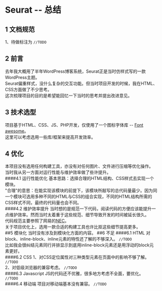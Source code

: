 # Seurat -- 总结
## 1 文档规范
1、待做标注为 `//TODO`
## 2 前言
去年我大概用了半年WordPress博客系统，Seurat正是当时仿样式写的一款WordPress主题。<br/>
Seurat偏重样式，没什么复杂的交互功能。但当时项目开发的时候，我在HTML、CSS方面做了不少思考。<br/>
这次梳理项目的目的是希望能回忆一下当时的思考并提出改进意见。<br/>
## 3 技术选型
项目基于HTML、CSS、JS、PHP开发，仅使用了一个图标字体库 -- [Font awesome](http://www.bootcss.com/p/font-awesome/)。<br/>
这里可以考虑选用一些库/框架来提高开发效率。
## 4 优化
本项目没有选用任何构建工具，亦没有对任何图片、文件进行压缩等优化操作。<br/>
当时我从另一方面对运行性能与维护效率做了些许提升。<br/>
####4.1 运行性能优化
基本思路：选择合理的HTML结构、CSS样式去实现一个模块。<br/>
"合理"的意思：在能实现该模块的前提下，该模块所敲写的总代码量最少。因为同一个模块可选用多种不同的HTML与CSS的组合实现，不同的HTML结构所需的CSS样式不同，最终的代码量也会不同。<br/>
####4.2 维护效率提升
当时想的是规范一下代码，阅读代码的方便应该能提升一点维护效率。然而当时太着重于这些规范、细节导致开发的时间被延长很久。<br/>
代码规范主要参照了网易的[NEC](http://nec.netease.com/)。<br/>
关于项目优化上，选用一款合适的构建工具也许比抠这些细节提高更多。<br/>
##5 模块化 
当时没有涉及到模块化方面的内容。
##6 不足
####6.1 HTML
对block、inline-block、inline元素的特性还了解的不够深入。	`//TODO`<br/>
比如我会很纠结元素同行并排显示到底用inline-block元素还是用浮动的block元素更好。<br/>
####6.2 CSS
1、对CSS定位属性对三种类型元素在页面中的影响不够了解。			`//TODO`<br/>
2、对低级浏览器的兼容考虑。			`//TODO`<br/>
####6.3 Javascript
JS的代码还不优雅，很多地方考虑不全面，要优化。			`//TODO`<br/>
####6.4 移动端
项目对移动端基本没有兼容。		`//TODO`<br/>
